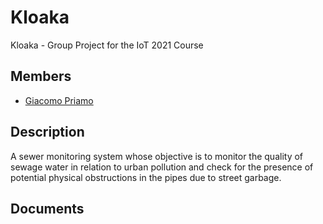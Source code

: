 # Kloaka
Kloaka - Group Project for the IoT 2021 Course 

## Members
* [Giacomo Priamo](https://www.linkedin.com/in/giacomo-p-b573b020b/)

## Description
A sewer monitoring system whose objective is to monitor the quality of sewage water  in relation to urban pollution and check for the presence of potential physical obstructions in the pipes due to street garbage. 

## Documents

